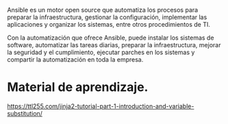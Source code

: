 Ansible es un motor open source que automatiza los procesos para preparar la infraestructura, gestionar la configuración, implementar las aplicaciones y organizar los sistemas, entre otros procedimientos de TI.

Con la automatización que ofrece Ansible, puede instalar los sistemas de software, automatizar las tareas diarias, preparar la infraestructura, mejorar la seguridad y el cumplimiento, ejecutar parches en los sistemas y compartir la automatización en toda la empresa.

# Material de aprendizaje.

https://ttl255.com/jinja2-tutorial-part-1-introduction-and-variable-substitution/

